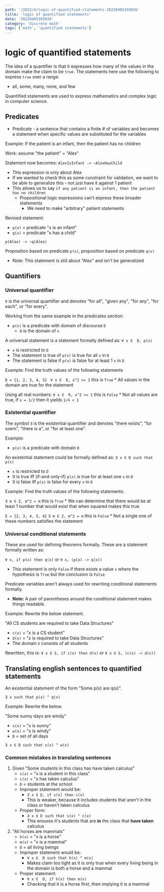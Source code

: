 ```yaml
---
path: '/2022/4/logic-of-quantified-statements-20220405193836'
title: 'logic of quantified statements'
date: '20220405193836'
category: 'discrete math'
tags: ['math', 'quantified statements']
---
```


# logic of quantified statements
The idea of a quantifier is that it expresses how many of the values in the domain make
the claim to be `true`. The statements here use the following to express `true` over a range:
* all, some, many, none, and few

Quantified statements are used to express mathematics and complex logic in computer science.

## Predicates
* Predicate - a sentence that contains a finite # of variables and becomes a statement
when specific values are substituted for the variables

Example:
If the patient is an infant, then the patient has no children

Work:
assume "the patient" = "Alex"

Statement now becomes:
`AlexIsInfant -> ~AlexHasChild`

* This expression is only about Alex
* If we wanted to check this as some constraint for validation, we want to be able
to generalize this - not just have it against 1 patient
* This allows us to say `if any patient is an infant, then the patient has no children`
    * Propositional logic expressions can't express these broader statements
        * We need to make "arbitrary" patient statements

Revised statement:
* `p(x)` = predicate "x is an infant"
* `q(x)` = predicate "x has a child"

`p(Alex) -> ~q(Alex)`

Proposition based on predicate `p(x)`, proposition based on predicate `q(x)`
* Note: This statement is still about "Alex" and isn't be generalized

## Quantifiers

### Universal quantifier
`∀` is the universal quantifier and denotes "for all", "given any", "for any",
"for each", or "for every".

Working from the same example in the predicates section:
* `p(x)` is a predicate with domain of discourse `D`
    * `D` is the domain of `x`

A universal statement is a statement formally defined as:
`∀ x ∈  D, p(x)`

* `x` is restricted to `D`
* The statement is true of `p(x)` is true for all `x` in `D`
* The statement is false if `p(x)` is false for at least 1 `x` in `D`

Example:
Find the truth values of the following statements

`D = {1, 2, 3, 4, 5} `
`∀ x ∈  D, x^2 >= 1` this is `True`
    * All values in the domain are true for the statement

Using all real numbers:
`∀ x ∈  R, x^2 >= 1` this is `False`
    * Not all values are true, if `x = 1/2` then it yields `1/4 < 1`

### Existential quantifier
The symbol `∃` is the existential quantifier and denotes "there exists", "for soem",
"there is a", or "for at least one".

Example:
* `p(x)` is a predicate with domain `D`

An existential statement could be formally defined as:
`∃ x ∈ D such that p(x)`

* `x` is restricted to `D`
* It is true iff (if-and-only-if) `p(x)` is true for at least one `x` in `D`
* It is false iff `p(x)` is false for every `x` in `D`

Example:
Find the truth values of the following statements:

`∃ m ∈ Z, m^2 = m` this is `True`
    * We can determine that there would be at least 1 number that would exist that when squared makes this true

`E = {2, 3, 4, 5, 6}`
`∃ m ∈ Z, m^2 = m` this is `False`
    * Not a single one of these numbers satisfies the statement

### Universal conditional statements
These are used for defining theorems formally. These are a statement formally
written as:

`∀ x, if p(x) then q(x)` or `∀ x, (p(x) -> q(x))`

* This statement is only `False` if there exists a value `x` where the hypothesis is `True`
but the conclusion is `False`

Predicate variables aren't always used for rewriting conditional statements formally.
* **Note:** A pair of parentheses around the conditional statement makes things readable.

Example:
Rewrite the below statement.

"All CS students are required to take Data Structures"

* `c(x)` = "x is a CS student"
* `d(x)` = "x is required to take Data Structures"
* The domain `S` consists of all students

Rewritten, this is:
`∀ x ∈ S, if c(x) then d(x)` or `∀ x ∈ S, (c(x) -> d(x))`

## Translating english sentences to quantified statements
An existential statement of the form "Some p(x) are q(x)".

`∃ x such that p(x) ^ q(x)`

Example:
Rewrite the below.

"Some sunny days are windy"

* `s(x)` = "x is sunny"
* `w(x)` = "x is windy"
* `D` = set of all days

`∃ x ∈ D such that s(x) ^ w(x)`

### Common mistakes in translating sentences
1. Given "Some students in this class has have taken calculus"
    * `s(x)` = "x is a student in this class"
    * `c(x)` = "x has taken calculus"
    * `D` = students at the school
    * Improper statement would be:
        * `∃ x ∈ D, if s(x) then c(x)`
        * This is weaker, because it includes students that aren't in the class or haven't taken calculus
    * Proper form:
        * `∃ x ∈ D such that s(x) ^ c(x)`
        * This ensures it's students that are **in** the class that **have taken** calculus
1. "All horses are mammals"
    * `h(x)` = "x is a horse"
    * `m(x)` = "x is a mammal"
    * `D` = all living beings
    * Improper statement would be:
        * `∀ x ∈  D such that h(x) ^ m(x)`
        * Makes claim too tight as it is only true when every living being in the domain
        is both a horse and a mammal
    * Proper statement:
        * `∀ x ∈  D, if h(x) then m(x)`
        * Checking that it is a horse first, then implying it is a mammal

